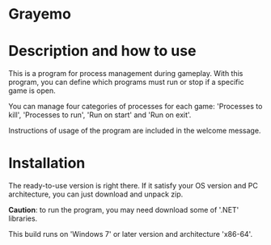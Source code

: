 # Grayemo

# Description and how to use

This is a program for process management during gameplay. With this program, you can define which programs must run or stop if a specific game is open.

You can manage four categories of processes for each game: 'Processes to kill', 'Processes to run', 'Run on start' and 'Run on exit'.

Instructions of usage of the program are included in the welcome message.

# Installation

The ready-to-use version is right there. If it satisfy your OS version and PC architecture, you can just download and unpack zip.

**Caution**: to run the program, you may need download some of '.NET' libraries.

This build runs on 'Windows 7' or later version and architecture 'x86-64'.